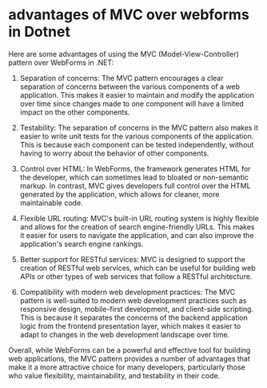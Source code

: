 # advantages of MVC over webforms in Dotnet

Here are some advantages of using the MVC (Model-View-Controller) pattern over WebForms in .NET:

1. Separation of concerns: The MVC pattern encourages a clear separation of concerns between the various components of a web application. This makes it easier to maintain and modify the application over time since changes made to one component will have a limited impact on the other components.
    
2. Testability: The separation of concerns in the MVC pattern also makes it easier to write unit tests for the various components of the application. This is because each component can be tested independently, without having to worry about the behavior of other components.
    
3. Control over HTML: In WebForms, the framework generates HTML for the developer, which can sometimes lead to bloated or non-semantic markup. In contrast, MVC gives developers full control over the HTML generated by the application, which allows for cleaner, more maintainable code.
    
4. Flexible URL routing: MVC's built-in URL routing system is highly flexible and allows for the creation of search engine-friendly URLs. This makes it easier for users to navigate the application, and can also improve the application's search engine rankings.
    
5. Better support for RESTful services: MVC is designed to support the creation of RESTful web services, which can be useful for building web APIs or other types of web services that follow a RESTful architecture.
    
6. Compatibility with modern web development practices: The MVC pattern is well-suited to modern web development practices such as responsive design, mobile-first development, and client-side scripting. This is because it separates the concerns of the backend application logic from the frontend presentation layer, which makes it easier to adapt to changes in the web development landscape over time.
    

Overall, while WebForms can be a powerful and effective tool for building web applications, the MVC pattern provides a number of advantages that make it a more attractive choice for many developers, particularly those who value flexibility, maintainability, and testability in their code.